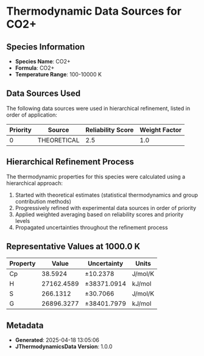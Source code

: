 # Thermodynamic Data Sources for CO2+

## Species Information
- **Species Name**: CO2+
- **Formula**: CO2+
- **Temperature Range**: 100-10000 K

## Data Sources Used
The following data sources were used in hierarchical refinement, listed in order of application:

| Priority | Source | Reliability Score | Weight Factor |
|----------|--------|-------------------|---------------|
| 0 | THEORETICAL | 2.5 | 1.0 |

## Hierarchical Refinement Process
The thermodynamic properties for this species were calculated using a hierarchical approach:

1. Started with theoretical estimates (statistical thermodynamics and group contribution methods)
2. Progressively refined with experimental data sources in order of priority
3. Applied weighted averaging based on reliability scores and priority levels
4. Propagated uncertainties throughout the refinement process

## Representative Values at 1000.0 K
| Property | Value | Uncertainty | Units |
|----------|-------|-------------|-------|
| Cp | 38.5924 | ±10.2378 | J/mol/K |
| H | 27162.4589 | ±38371.0914 | kJ/mol |
| S | 266.1312 | ±30.7066 | J/mol/K |
| G | 26896.3277 | ±38401.7979 | kJ/mol |

## Metadata
- **Generated**: 2025-04-18 13:05:06
- **JThermodynamicsData Version**: 1.0.0
